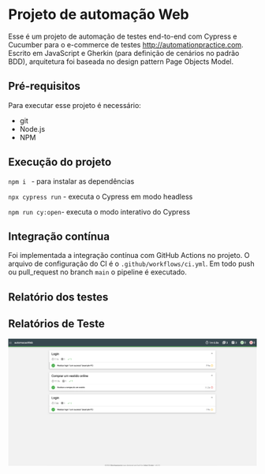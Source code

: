 # Projeto de automação Web
Esse é um projeto de automação de testes end-to-end com Cypress e Cucumber para o e-commerce de testes http://automationpractice.com. Escrito em JavaScript e Gherkin (para definição de cenários no padrão BDD), arquitetura foi baseada no design pattern Page Objects Model.

## Pré-requisitos

Para executar esse projeto é necessário:

- git
- Node.js
- NPM

## Execução do projeto

`npm i ` - para instalar as dependências

`npx cypress run` - executa o Cypress em modo headless

`npm run cy:open`- executa o modo interativo do Cypress


## Integração contínua

Foi implementada a integração contínua com GitHub Actions no projeto. O arquivo de configuração do CI é o `.github/workflows/ci.yml`. Em todo push ou pull_request no branch `main` o pipeline é executado.


## Relatório dos testes

## Relatórios de Teste
![Relatorio de teste ](https://github.com/dionismoreirapro/automacaoWeb/blob/main/report.png)